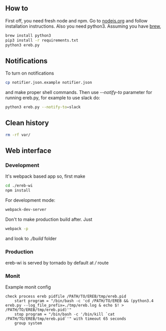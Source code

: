 ## How to

First off, you need fresh node and npm. Go to [nodejs.org](nodejs.org) and follow installation instructions.
Also you need python3. Assuming you have [brew](http://brew.sh/),
```sh
brew install python3
pip3 install -r requirements.txt
python3 ereb.py
```

## Notifications

To turn on notifications
```sh
cp notifier.json.example notifier.json
```
and make proper shell commands.
Then use *--notify-to* parameter for running ereb.py, for example to use slack do:
```sh
python3 ereb.py --notify-to=slack
```

## Clean history

```sh
rm -rf var/
```

## Web interface

### Development
It's webpack based app
so, first make
```sh
cd ./ereb-wi
npm install
```

For development mode:
```sh
webpack-dev-server
```
Don't to make production build after. Just
```sh
webpack -p
```
and look to *./build* folder

### Production

ereb-wi is served by tornado by default at */* route

### Monit

Example monit config

```
check process ereb pidfile /PATH/TO/EREB/tmp/ereb.pid
    start program = "/bin/bash -c 'cd /PATH/TO/EREB && (python3.4 ereb.py --log_file_prefix=./tmp/ereb.log & echo $! > /PATH/TO/EREB/tmp/ereb.pid)'"
    stop program = "/bin/bash -c '/bin/kill `cat /PATH/TO/EREB/tmp/ereb.pid`'" with timeout 65 seconds
    group system
```
